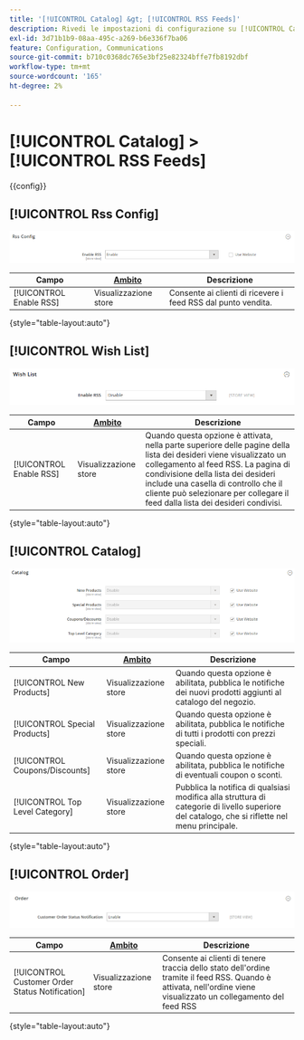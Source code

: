 ```yaml
---
title: '[!UICONTROL Catalog] &gt; [!UICONTROL RSS Feeds]'
description: Rivedi le impostazioni di configurazione su [!UICONTROL Catalog] &gt; [!UICONTROL RSS Feeds] pagina dell’amministratore di Commerce.
exl-id: 3d71b1b9-08aa-495c-a269-b6e336f7ba06
feature: Configuration, Communications
source-git-commit: b710c0368dc765e3bf25e82324bffe7fb8192dbf
workflow-type: tm+mt
source-wordcount: '165'
ht-degree: 2%

---
```


# [!UICONTROL Catalog] > [!UICONTROL RSS Feeds]

{{config}}

## [!UICONTROL Rss Config]

![Configurazione Rss](./assets/rss-feeds-rss-config.png)<!-- zoom -->

<!-- [Rss Config](https://docs.magento.com/user-guide/marketing/rss-feed.html) -->

| Campo | [Ambito](../../getting-started/websites-stores-views.md#scope-settings) | Descrizione |
|--- |--- |--- |
| [!UICONTROL Enable RSS] | Visualizzazione store | Consente ai clienti di ricevere i feed RSS dal punto vendita. |

{style="table-layout:auto"}

## [!UICONTROL Wish List]

![Lista dei desideri](./assets/rss-feeds-wishlist.png)<!-- zoom -->

<!-- [Wish List](https://docs.magento.com/user-guide/marketing/wishlists.html) -->

| Campo | [Ambito](../../getting-started/websites-stores-views.md#scope-settings) | Descrizione |
|--- |--- |--- |
| [!UICONTROL Enable RSS] | Visualizzazione store | Quando questa opzione è attivata, nella parte superiore delle pagine della lista dei desideri viene visualizzato un collegamento al feed RSS. La pagina di condivisione della lista dei desideri include una casella di controllo che il cliente può selezionare per collegare il feed dalla lista dei desideri condivisi. |

{style="table-layout:auto"}

## [!UICONTROL Catalog]

![Catalogo](./assets/rss-feeds-catalog.png)<!-- zoom -->

<!-- [Catalog](https://docs.magento.com/user-guide/catalog/catalog-menu.html) -->

| Campo | [Ambito](../../getting-started/websites-stores-views.md#scope-settings) | Descrizione |
|--- |--- |--- |
| [!UICONTROL New Products] | Visualizzazione store | Quando questa opzione è abilitata, pubblica le notifiche dei nuovi prodotti aggiunti al catalogo del negozio. |
| [!UICONTROL Special Products] | Visualizzazione store | Quando questa opzione è abilitata, pubblica le notifiche di tutti i prodotti con prezzi speciali. |
| [!UICONTROL Coupons/Discounts] | Visualizzazione store | Quando questa opzione è abilitata, pubblica le notifiche di eventuali coupon o sconti. |
| [!UICONTROL Top Level Category] | Visualizzazione store | Pubblica la notifica di qualsiasi modifica alla struttura di categorie di livello superiore del catalogo, che si riflette nel menu principale. |

{style="table-layout:auto"}

## [!UICONTROL Order]

![Ordine](./assets/rss-feeds-order.png)<!-- zoom -->

<!-- [Order](https://docs.magento.com/user-guide/sales/order-status-notification.html) -->

| Campo | [Ambito](../../getting-started/websites-stores-views.md#scope-settings) | Descrizione |
|--- |--- |--- |
| [!UICONTROL Customer Order Status Notification] | Visualizzazione store | Consente ai clienti di tenere traccia dello stato dell&#39;ordine tramite il feed RSS. Quando è attivata, nell&#39;ordine viene visualizzato un collegamento del feed RSS |

{style="table-layout:auto"}
